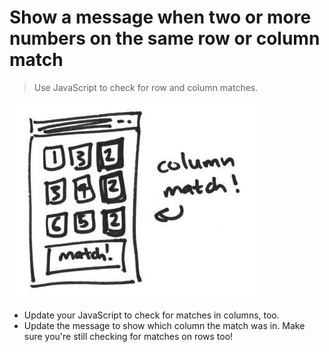 # Show a message when two or more numbers on the same row or column match

> Use JavaScript to check for row and column matches.

![](/img/7.jpg)

* Update your JavaScript to check for matches in columns, too.
* Update the message to show which column the match was in. Make sure you're still checking for matches on rows too!
